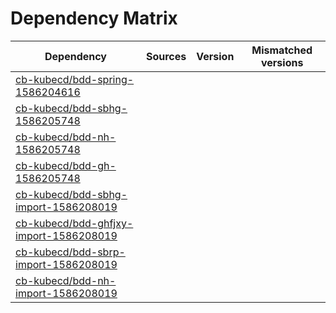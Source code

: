 # Dependency Matrix

Dependency | Sources | Version | Mismatched versions
---------- | ------- | ------- | -------------------
[cb-kubecd/bdd-spring-1586204616](https://github.com/cb-kubecd/bdd-spring-1586204616.git) |  | []() | 
[cb-kubecd/bdd-sbhg-1586205748](https://github.com/cb-kubecd/bdd-sbhg-1586205748.git) |  | []() | 
[cb-kubecd/bdd-nh-1586205748](https://github.com/cb-kubecd/bdd-nh-1586205748.git) |  | []() | 
[cb-kubecd/bdd-gh-1586205748](https://github.com/cb-kubecd/bdd-gh-1586205748.git) |  | []() | 
[cb-kubecd/bdd-sbhg-import-1586208019](https://github.com/cb-kubecd/bdd-sbhg-import-1586208019.git) |  | []() | 
[cb-kubecd/bdd-ghfjxy-import-1586208019](https://github.com/cb-kubecd/bdd-ghfjxy-import-1586208019.git) |  | []() | 
[cb-kubecd/bdd-sbrp-import-1586208019](https://github.com/cb-kubecd/bdd-sbrp-import-1586208019.git) |  | []() | 
[cb-kubecd/bdd-nh-import-1586208019](https://github.com/cb-kubecd/bdd-nh-import-1586208019.git) |  | []() | 
